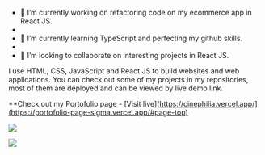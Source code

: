 

- 🔭 I’m currently working on refactoring code on my ecommerce app in React JS.
- 
- 🌱 I’m currently learning TypeScript and perfecting my github skills.
- 
- 👯 I’m looking to collaborate on interesting projects in React JS.

I use HTML, CSS, JavaScript and React JS to build websites and web applications. You can check out some of my projects in my repositories, most of them are deployed and can be viewed by live demo link.

**Check out my Portofolio page - [Visit live](https://cinephilia.vercel.app/](https://portofolio-page-sigma.vercel.app/#page-top)



<img src="https://github-readme-stats.vercel.app/api/top-langs?username=arminCicic&layout=compact"/>


[![](https://img.shields.io/badge/linkedin-%230077B5.svg?style=for-the-badge&logo=linkedin)](https://www.linkedin.com/in/armin-čičić-b39833121/)




